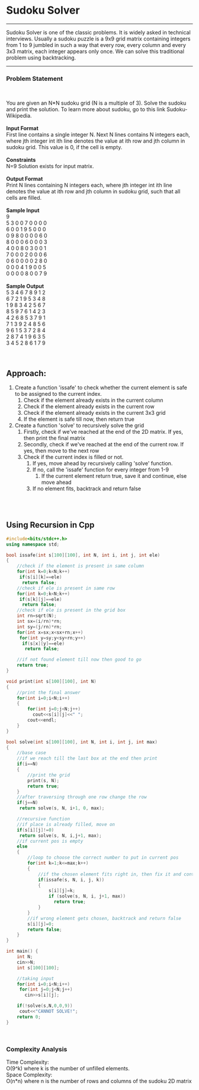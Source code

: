 <h1> Sudoku Solver </h1>
<hr>
<p> Sudoku Solver is one of the classic problems. It is widely asked in technical interviews. Usually a sudoku puzzle is a 9x9 grid matrix containing integers from 1 to 9 jumbled in such a way that every row, every column and every 3x3 matrix, each integer appears only once. We can solve this traditional problem using backtracking. </p>
<hr>
<h3> <b> Problem Statement</b> </h3>
<br>
<p>You are given an N*N sudoku grid (N is a multiple of 3). Solve the sudoku and print the solution.
To learn more about sudoku, go to this link Sudoku-Wikipedia.
<br><br>
  <b>Input Format</b><br>
First line contains a single integer N. Next N lines contains N integers each, where jth integer int ith line denotes the value at ith row and jth column in sudoku grid. This value is 0, if the cell is empty.
<br><br>
  <b>Constraints</b><br>
N=9 Solution exists for input matrix.
<br><br>
  <b>Output Format</b><br>
Print N lines containing N integers each, where jth integer int ith line denotes the value at ith row and jth column in sudoku grid, such that all cells are filled.
<br><br>
  <b>Sample Input</b><br>
9 <br>
5 3 0 0 7 0 0 0 0 <br>
6 0 0 1 9 5 0 0 0 <br>
0 9 8 0 0 0 0 6 0 <br>
8 0 0 0 6 0 0 0 3 <br>
4 0 0 8 0 3 0 0 1 <br>
7 0 0 0 2 0 0 0 6 <br>
0 6 0 0 0 0 2 8 0 <br>
0 0 0 4 1 9 0 0 5 <br>
0 0 0 0 8 0 0 7 9 <br><br>
  <b>Sample Output</b><br>
5 3 4 6 7 8 9 1 2 <br> 
6 7 2 1 9 5 3 4 8 <br>
1 9 8 3 4 2 5 6 7 <br>
8 5 9 7 6 1 4 2 3 <br>
4 2 6 8 5 3 7 9 1 <br>
7 1 3 9 2 4 8 5 6 <br>
9 6 1 5 3 7 2 8 4 <br>
2 8 7 4 1 9 6 3 5 <br>
3 4 5 2 8 6 1 7 9 </p>
<br>
<h2> Approach: </h2>
<p>
<ol>
	<li> Create a function 'issafe' to check whether the current element is safe to be assigned to the current index. 
	<ol>
		<li> Check if the element already exists in the current column
		<li> Check if the element already exists in the current row
		<li> Check if the element already exists in the current 3x3 grid
		<li> If the element is safe till now, then return true 
	</ol>
	<li> Create a function 'solve' to recursively solve the grid
	<ol>
		<li> Firstly, check if we've reached at the end of the 2D matrix. If yes, then print the final matrix
		<li> Secondly, check if we've reached at the end of the current row. If yes, then move to the next row
		<li> Check if the current index is filled or not. 
			<ol>
				<li> If yes, move ahead by recursively calling 'solve' function. 
				<li> If no, call the 'issafe' function for every integer from 1-9
					<ol>
						<li> If the current element return true, save it and continue, else move ahead
					</ol>
		<li> If no element fits, backtrack and return false
	</ol>
</ol>
</ol>
<br> <br>
<h2> Using Recursion in Cpp </h2>

```cpp
#include<bits/stdc++.h>
using namespace std;

bool issafe(int s[100][100], int N, int i, int j, int ele)
{
	//check if the element is present in same column
	for(int k=0;k<N;k++)
	 if(s[i][k]==ele)
	  return false;
	//check if ele is present in same row
	for(int k=0;k<N;k++)
	 if(s[k][j]==ele)
	  return false;
	//check if ele is present in the grid box
	int rn=sqrt(N);
	int sx=(i/rn)*rn;
	int sy=(j/rn)*rn;
	for(int x=sx;x<sx+rn;x++)
	 for(int y=sy;y<sy+rn;y++)
	  if(s[x][y]==ele)
	   return false;

	//if not found element till now then good to go
	return true;
}

void print(int s[100][100], int N)
{
	//print the final answer
	for(int i=0;i<N;i++)
	{
		for(int j=0;j<N;j++)
	      cout<<s[i][j]<<" ";
		cout<<endl;
	}
}

bool solve(int s[100][100], int N, int i, int j, int max)
{
	//base case
	//if we reach till the last box at the end then print
	if(i==N)
	{
		//print the grid
		print(s, N);
		return true;
	}
	//after traversing through one row change the row
	if(j==N)
	 return solve(s, N, i+1, 0, max);

	//recursive function
	//if place is already filled, move on
	if(s[i][j]!=0)
	 return solve(s, N, i,j+1, max);
	//if current pos is empty
	else
	{
		//loop to choose the correct number to put in current pos
		for(int k=1;k<=max;k++)
		{
			//if the chosen element fits right in, then fix it and continue
			if(issafe(s, N, i, j, k))
			{
				s[i][j]=k;
				if (solve(s, N, i, j+1, max))
				  return true;
			}
		}
		//if wrong element gets chosen, backtrack and return false
		s[i][j]=0;
		return false; 
	}
}

int main() {
	int N;
	cin>>N;
	int s[100][100];

	//taking input
	for(int i=0;i<N;i++)
	 for(int j=0;j<N;j++)
	   cin>>s[i][j];

	if(!solve(s,N,0,0,9))
	 cout<<"CANNOT SOLVE!";
	return 0;
}
```
<br>
<h3> Complexity Analysis </h3>
<p><h> Time Complexity: </h>
<br>
O(9^k) where k is the number of unfilled elements. <br>
<h>Space Complexity: </h>
<br>
O(n*n) where n is the number of rows and columns of the sudoku 2D matrix


